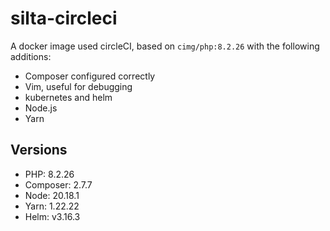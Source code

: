# silta-circleci
A docker image used circleCI, based on `cimg/php:8.2.26` with the following additions:

- Composer configured correctly
- Vim, useful for debugging
- kubernetes and helm
- Node.js
- Yarn

## Versions
- PHP: 8.2.26
- Composer: 2.7.7
- Node: 20.18.1
- Yarn: 1.22.22
- Helm: v3.16.3
